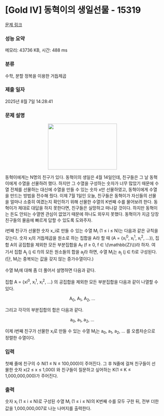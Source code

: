 # [Gold IV] 동혁이의 생일선물 - 15319 

[문제 링크](https://www.acmicpc.net/problem/15319) 

### 성능 요약

메모리: 43736 KB, 시간: 488 ms

### 분류

수학, 분할 정복을 이용한 거듭제곱

### 제출 일자

2025년 8월 7일 14:28:41

### 문제 설명

<p style="text-align:center"><img alt="" src="https://onlinejudgeimages.s3-ap-northeast-1.amazonaws.com/problem/15319/1.png" style="height:150px; width:225px"></p>

<p>동혁이에게는 N명의 친구가 있다. 동혁이의 생일은 4월 14일인데, 친구들은 그 날 동혁이에게 수열을 선물하려 했다. 하지만 그 수열을 구성하는 숫자가 너무 많았기 때문에 수열 전체를 선물하는 대신에 수열을 만들 수 있는 숫자 x만 선물하였고, 동혁이에게 수열을 만드는 방법을 전수해 줬다. 이제 7월 1일인 오늘, 친구들은 동혁이가 자신들의 선물을 얼마나 소중히 여겼는지 확인하기 위해 선물한 수열의 K번째 수를 물어보려 한다. 동혁이가 제대로 대답을 하지 못한다면, 친구들은 실망하고 떠나갈 것이다. 하지만 동혁이는 돈도 안되는 수열엔 관심이 없었기 때문에 하나도 외우지 못했다. 동혁이가 지금 당장 친구들의 물음에 빠르게 답할 수 있도록 도와주자.</p>

<p>i번째 친구가 선물한 숫자 x_i로 만들 수 있는 수열 M<sub>i</sub> (1 ≤ i ≤ N)는 다음과 같은 규칙을 갖는다. 숫자 x<sub>i</sub>의 거듭제곱을 원소로 하는 집합을 A라 할 때 (A = {x<sub>i</sub><sup>0</sup>, x<sub>i</sub><sup>1</sup>, x<sub>i</sub><sup>2</sup>, …}), 집합 A의 공집합을 제외한 모든 부분집합을 A<sub>f</sub> (f ≥ 0, f ∈ \(\mathbb{Z}\))라 하자. 여기서 집합 A<sub>j</sub> (j ∈ f)의 모든 원소들의 합을 a<sub>j</sub>라 하면, 수열 M<sub>i</sub>는 a<sub>j</sub> (j ∈ f)로 구성된다. (단, M<sub>i</sub>는 중복되는 값을 갖지 않는 증가수열이다.)</p>

<p>수열 M<sub>i</sub>에 대해 좀 더 풀어서 설명하면 다음과 같다.</p>

<p>집합 A = {xi<sup>0</sup>, x<sub>i</sub><sup>1</sup>, x<sub>i</sub><sup>2</sup>, …} 의 공집합을 제외한 모든 부분집합을 다음과 같이 나열할 수 있다.</p>

<p style="text-align:center">A<sub>0</sub>, A<sub>1</sub>, A<sub>2</sub>, …</p>

<p>그리고 각각의 부분집합의 합은 다음과 같다.</p>

<p style="text-align:center">a<sub>0</sub>, a<sub>1</sub>, a<sub>2</sub>, …</p>

<p>이제 i번째 친구가 선물한 x<sub>i</sub>로 만들 수 있는 수열 M<sub>i</sub>는 a<sub>0</sub>, a<sub>1</sub>, a<sub>2</sub>, … 를 오름차순으로 정렬한 수열이다.</p>

### 입력 

 <p>첫째 줄에 친구의 수 N(1 ≤ N ≤ 100,000)이 주어진다. 그 후 N줄에 걸쳐 친구들이 선물한 숫자 x(2 ≤ x ≤ 1,000) 와 친구들이 질문하고 싶어하는 K(1 ≤ K ≤ 1,000,000,000)가 주어진다.</p>

### 출력 

 <p>숫자 x<sub>i</sub> (1 ≤ i ≤ N)로 구성된 수열 M<sub>i</sub> (1 ≤ i ≤ N)의 K번째 수를 모두 구한 뒤, 전부 더한 값을 1,000,000,007로 나눈 나머지를 출력한다.</p>


